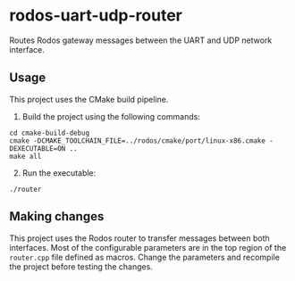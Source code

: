 # rodos-uart-udp-router

Routes Rodos gateway messages between the UART and UDP network interface.

## Usage

This project uses the CMake build pipeline.

1. Build the project using the following commands:

```shell
cd cmake-build-debug
cmake -DCMAKE_TOOLCHAIN_FILE=../rodos/cmake/port/linux-x86.cmake -DEXECUTABLE=ON ..
make all
```

2. Run the executable:

```shell
./router
```

## Making changes

This project uses the Rodos router to transfer messages between both interfaces.
Most of the configurable parameters are in the top region of the `router.cpp` file defined as macros.
Change the parameters and recompile the project before testing the changes.
